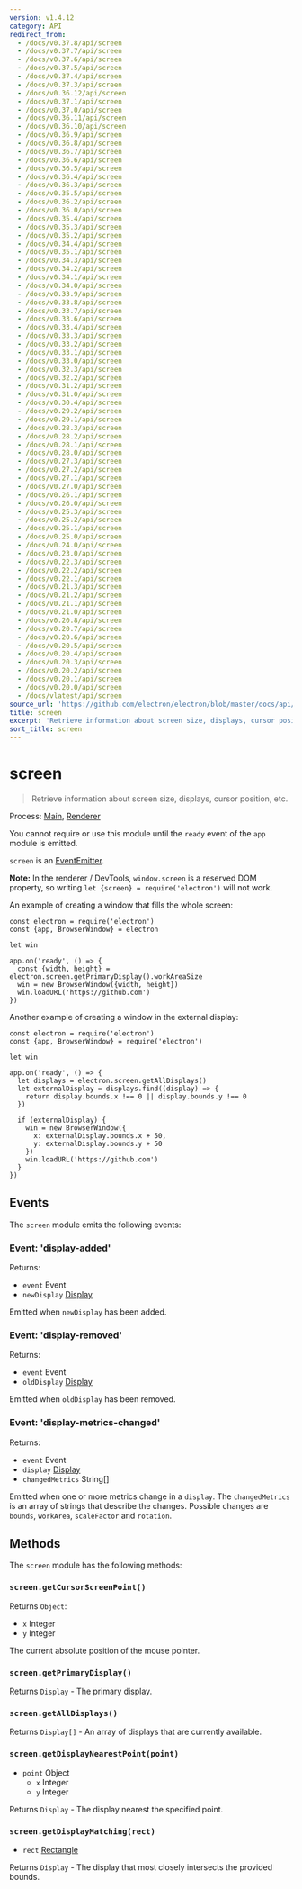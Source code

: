 ```yaml
---
version: v1.4.12
category: API
redirect_from:
  - /docs/v0.37.8/api/screen
  - /docs/v0.37.7/api/screen
  - /docs/v0.37.6/api/screen
  - /docs/v0.37.5/api/screen
  - /docs/v0.37.4/api/screen
  - /docs/v0.37.3/api/screen
  - /docs/v0.36.12/api/screen
  - /docs/v0.37.1/api/screen
  - /docs/v0.37.0/api/screen
  - /docs/v0.36.11/api/screen
  - /docs/v0.36.10/api/screen
  - /docs/v0.36.9/api/screen
  - /docs/v0.36.8/api/screen
  - /docs/v0.36.7/api/screen
  - /docs/v0.36.6/api/screen
  - /docs/v0.36.5/api/screen
  - /docs/v0.36.4/api/screen
  - /docs/v0.36.3/api/screen
  - /docs/v0.35.5/api/screen
  - /docs/v0.36.2/api/screen
  - /docs/v0.36.0/api/screen
  - /docs/v0.35.4/api/screen
  - /docs/v0.35.3/api/screen
  - /docs/v0.35.2/api/screen
  - /docs/v0.34.4/api/screen
  - /docs/v0.35.1/api/screen
  - /docs/v0.34.3/api/screen
  - /docs/v0.34.2/api/screen
  - /docs/v0.34.1/api/screen
  - /docs/v0.34.0/api/screen
  - /docs/v0.33.9/api/screen
  - /docs/v0.33.8/api/screen
  - /docs/v0.33.7/api/screen
  - /docs/v0.33.6/api/screen
  - /docs/v0.33.4/api/screen
  - /docs/v0.33.3/api/screen
  - /docs/v0.33.2/api/screen
  - /docs/v0.33.1/api/screen
  - /docs/v0.33.0/api/screen
  - /docs/v0.32.3/api/screen
  - /docs/v0.32.2/api/screen
  - /docs/v0.31.2/api/screen
  - /docs/v0.31.0/api/screen
  - /docs/v0.30.4/api/screen
  - /docs/v0.29.2/api/screen
  - /docs/v0.29.1/api/screen
  - /docs/v0.28.3/api/screen
  - /docs/v0.28.2/api/screen
  - /docs/v0.28.1/api/screen
  - /docs/v0.28.0/api/screen
  - /docs/v0.27.3/api/screen
  - /docs/v0.27.2/api/screen
  - /docs/v0.27.1/api/screen
  - /docs/v0.27.0/api/screen
  - /docs/v0.26.1/api/screen
  - /docs/v0.26.0/api/screen
  - /docs/v0.25.3/api/screen
  - /docs/v0.25.2/api/screen
  - /docs/v0.25.1/api/screen
  - /docs/v0.25.0/api/screen
  - /docs/v0.24.0/api/screen
  - /docs/v0.23.0/api/screen
  - /docs/v0.22.3/api/screen
  - /docs/v0.22.2/api/screen
  - /docs/v0.22.1/api/screen
  - /docs/v0.21.3/api/screen
  - /docs/v0.21.2/api/screen
  - /docs/v0.21.1/api/screen
  - /docs/v0.21.0/api/screen
  - /docs/v0.20.8/api/screen
  - /docs/v0.20.7/api/screen
  - /docs/v0.20.6/api/screen
  - /docs/v0.20.5/api/screen
  - /docs/v0.20.4/api/screen
  - /docs/v0.20.3/api/screen
  - /docs/v0.20.2/api/screen
  - /docs/v0.20.1/api/screen
  - /docs/v0.20.0/api/screen
  - /docs/vlatest/api/screen
source_url: 'https://github.com/electron/electron/blob/master/docs/api/screen.md'
title: screen
excerpt: 'Retrieve information about screen size, displays, cursor position, etc.'
sort_title: screen
---
```

# screen

> Retrieve information about screen size, displays, cursor position, etc.

Process: [Main]({{site.baseurl}}/docs/tutorial/quick-start#main-process), [Renderer]({{site.baseurl}}/docs/tutorial/quick-start#renderer-process)

You cannot require or use this module until the `ready` event of the `app` module is emitted.

`screen` is an [EventEmitter](https://nodejs.org/api/events.html#events_class_eventemitter).

**Note:** In the renderer / DevTools, `window.screen` is a reserved DOM property, so writing `let {screen} = require('electron')` will not work.

An example of creating a window that fills the whole screen:

    const electron = require('electron')
    const {app, BrowserWindow} = electron

    let win

    app.on('ready', () => {
      const {width, height} = electron.screen.getPrimaryDisplay().workAreaSize
      win = new BrowserWindow({width, height})
      win.loadURL('https://github.com')
    })

Another example of creating a window in the external display:

    const electron = require('electron')
    const {app, BrowserWindow} = require('electron')

    let win

    app.on('ready', () => {
      let displays = electron.screen.getAllDisplays()
      let externalDisplay = displays.find((display) => {
        return display.bounds.x !== 0 || display.bounds.y !== 0
      })

      if (externalDisplay) {
        win = new BrowserWindow({
          x: externalDisplay.bounds.x + 50,
          y: externalDisplay.bounds.y + 50
        })
        win.loadURL('https://github.com')
      }
    })

## Events

The `screen` module emits the following events:

### Event: 'display-added'

Returns:

*   `event` Event
*   `newDisplay` [Display]({{site.baseurl}}/docs/api/structures/display)

Emitted when `newDisplay` has been added.

### Event: 'display-removed'

Returns:

*   `event` Event
*   `oldDisplay` [Display]({{site.baseurl}}/docs/api/structures/display)

Emitted when `oldDisplay` has been removed.

### Event: 'display-metrics-changed'

Returns:

*   `event` Event
*   `display` [Display]({{site.baseurl}}/docs/api/structures/display)
*   `changedMetrics` String[]

Emitted when one or more metrics change in a `display`. The `changedMetrics` is an array of strings that describe the changes. Possible changes are `bounds`, `workArea`, `scaleFactor` and `rotation`.

## Methods

The `screen` module has the following methods:

### `screen.getCursorScreenPoint()`

Returns `Object`:

*   `x` Integer
*   `y` Integer

The current absolute position of the mouse pointer.

### `screen.getPrimaryDisplay()`

Returns `Display` - The primary display.

### `screen.getAllDisplays()`

Returns `Display[]` - An array of displays that are currently available.

### `screen.getDisplayNearestPoint(point)`

*   `point` Object
    *   `x` Integer
    *   `y` Integer

Returns `Display` - The display nearest the specified point.

### `screen.getDisplayMatching(rect)`

*   `rect` [Rectangle]({{site.baseurl}}/docs/api/structures/rectangle)

Returns `Display` - The display that most closely intersects the provided bounds.

